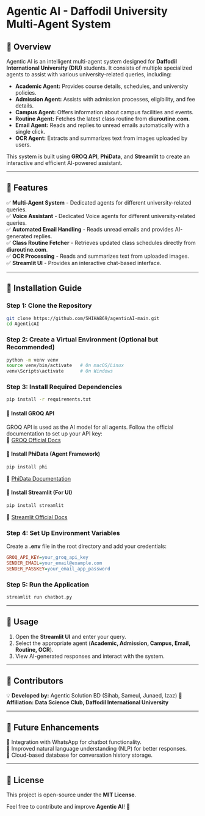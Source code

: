 # **Agentic AI - Daffodil University Multi-Agent System**

## **🔹 Overview**
Agentic AI is an intelligent multi-agent system designed for **Daffodil International University (DIU)** students. It consists of multiple specialized agents to assist with various university-related queries, including:

- **Academic Agent:** Provides course details, schedules, and university policies.
- **Admission Agent:** Assists with admission processes, eligibility, and fee details.
- **Campus Agent:** Offers information about campus facilities and events.
- **Routine Agent:** Fetches the latest class routine from **diuroutine.com**.
- **Email Agent:** Reads and replies to unread emails automatically with a single click.
- **OCR Agent:** Extracts and summarizes text from images uploaded by users.

This system is built using **GROQ API**, **PhiData**, and **Streamlit** to create an interactive and efficient AI-powered assistant.

---

## **🔹 Features**
✅ **Multi-Agent System** - Dedicated agents for different university-related queries.  
✅ **Voice Assistant** - Dedicated Voice agents for different university-related queries.  
✅ **Automated Email Handling** - Reads unread emails and provides AI-generated replies.  
✅ **Class Routine Fetcher** - Retrieves updated class schedules directly from **diuroutine.com**.  
✅ **OCR Processing** - Reads and summarizes text from uploaded images.  
✅ **Streamlit UI** - Provides an interactive chat-based interface.  

---

## **🔹 Installation Guide**

### **Step 1: Clone the Repository**
```sh
git clone https://github.com/SHIHAB69/agenticAI-main.git
cd AgenticAI
```

### **Step 2: Create a Virtual Environment (Optional but Recommended)**
```sh
python -m venv venv
source venv/bin/activate   # On macOS/Linux
venv\Scripts\activate      # On Windows
```

### **Step 3: Install Required Dependencies**
```sh
pip install -r requirements.txt
```

#### **🔹 Install GROQ API**
GROQ API is used as the AI model for all agents.
Follow the official documentation to set up your API key:  
🔗 [GROQ Official Docs](https://docs.groq.com/)

#### **🔹 Install PhiData (Agent Framework)**
```sh
pip install phi
```
🔗 [PhiData Documentation](https://phidata.ai/docs/)

#### **🔹 Install Streamlit (For UI)**
```sh
pip install streamlit
```
🔗 [Streamlit Official Docs](https://docs.streamlit.io/)

### **Step 4: Set Up Environment Variables**
Create a **.env** file in the root directory and add your credentials:
```ini
GROQ_API_KEY=your_groq_api_key
SENDER_EMAIL=your_email@example.com
SENDER_PASSKEY=your_email_app_password
```

### **Step 5: Run the Application**
```sh
streamlit run chatbot.py
```

---

## **🔹 Usage**
1. Open the **Streamlit UI** and enter your query.
2. Select the appropriate agent (**Academic, Admission, Campus, Email, Routine, OCR**).
3. View AI-generated responses and interact with the system.

---

## **🔹 Contributors**
💡 **Developed by:** Agentic Solution BD (Sihab, Sameul, Junaed, Izaz)
📍 **Affiliation:** **Data Science Club, Daffodil International University**

---

## **🔹 Future Enhancements**
🚀 Integration with WhatsApp for chatbot functionality.  
🚀 Improved natural language understanding (NLP) for better responses.  
🚀 Cloud-based database for conversation history storage.

---

## **🔹 License**
This project is open-source under the **MIT License**.

Feel free to contribute and improve **Agentic AI**! 🚀

